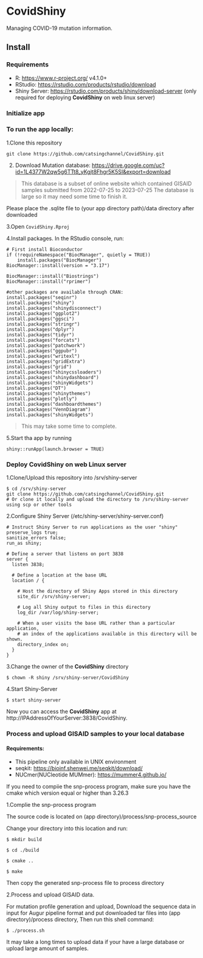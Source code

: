 # CovidShiny
Managing COVID-19 mutation information.

## **Install**

### Requirements

* R: https://www.r-project.org/ v4.1.0+
* RStudio: https://rstudio.com/products/rstudio/download
* Shiny Server: https://rstudio.com/products/shiny/download-server (only required for deploying **CovidShiny** on web linux server)

### Initialize app

### To run the app locally:

1.Clone this repository

```
git clone https://github.com/catsingchannel/CovidShiny.git
```

2. Download Mutation database: https://drive.google.com/uc?id=1L4377W2qw5g6TTt8_yKgjt8Fhgr5K5SI&export=download

> This database is a subset of online website which contained GISAID samples submitted from 2022-07-25 to 2023-07-25
> The database is large so it may need some time to finish it.

Please place the .sqlite file to (your app directory path)/data directory after downloaded

3.Open `CovidShiny.Rproj`

4.Install packages. In the RStudio console, run:

```
# First install Bioconductor
if (!requireNamespace("BiocManager", quietly = TRUE))
    install.packages("BiocManager")
BiocManager::install(version = "3.17")

BiocManager::install("Biostrings")
BiocManager::install("rprimer")

#other packages are available through CRAN:
install.packages("seqinr")
install.packages("shiny")
install.packages("shinydisconnect")
install.packages("ggplot2")
install.packages("ggsci")
install.packages("stringr")
install.packages("dplyr")
install.packages("tidyr")
install.packages("forcats")
install.packages("patchwork")
install.packages("ggpubr")
install.packages("writexl")
install.packages("gridExtra")
install.packages("grid")
install.packages("shinycssloaders")
install.packages("shinydashboard")
install.packages("shinyWidgets")
install.packages("DT")
install.packages("shinythemes")
install.packages("plotly")
install.packages("dashboardthemes")
install.packages("VennDiagram")
install.packages("shinyWidgets")
```

> This may take some time to complete.

5.Start tha app by running

```
shiny::runApp(launch.browser = TRUE)
```

### Deploy CovidShiny on web Linux server

1.Clone/Upload this repository into /srv/shiny-server


```
$ cd /srv/shiny-server
git clone https://github.com/catsingchannel/CovidShiny.git
# Or clone it locally and upload the directory to /srv/shiny-server using scp or other tools
```


2.Configure Shiny Server (/etc/shiny-server/shiny-server.conf)


```
# Instruct Shiny Server to run applications as the user "shiny"
preserve_logs true;
sanitize_errors false;
run_as shiny;

# Define a server that listens on port 3838
server {
  listen 3838;

  # Define a location at the base URL
  location / {

    # Host the directory of Shiny Apps stored in this directory
    site_dir /srv/shiny-server;

    # Log all Shiny output to files in this directory
    log_dir /var/log/shiny-server;

    # When a user visits the base URL rather than a particular application,
    # an index of the applications available in this directory will be shown.
    directory_index on;
  }
}
```

3.Change the owner of the **CovidShiny** directory

```
$ chown -R shiny /srv/shiny-server/CovidShiny  
```

4.Start Shiny-Server

```
$ start shiny-server
```

Now you can access the **CovidShiny** app at http://IPAddressOfYourServer:3838/CovidShiny.

### Process and upload GISAID samples to your local database

#### Requirements:

* This pipeline only available in UNIX environment
* seqkit: https://bioinf.shenwei.me/seqkit/download/
* NUCmer(NUCleotide MUMmer): https://mummer4.github.io/

If you need to compiie the snp-process program, make sure you have the cmake which version equal or higher than 3.26.3

1.Complie the snp-process program

The source code is located on (app directory)/process/snp-process_source

Change your directory into this location and run:

```
$ mkdir build

$ cd ./build

$ cmake ..

$ make
```
Then copy the generated snp-process file to process directory

2.Process and upload GISAID data.

For mutation profile generation and upload, Download the sequence data in input for Augur pipeline format and put downloaded tar files into (app directory)/process directory, Then run this shell command:

```
$ ./process.sh
```

It may take a long times to upload data if your have a large database or upload large amount of samples.
